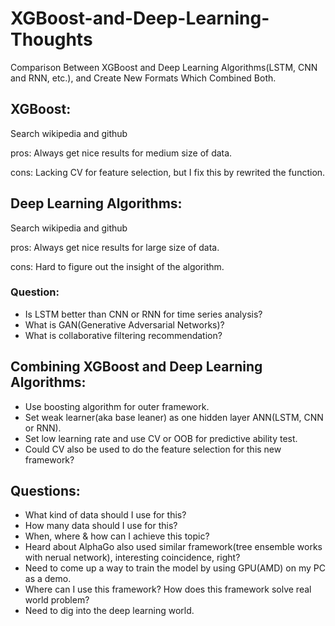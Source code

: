 # XGBoost-and-Deep-Learning-Thoughts
Comparison Between XGBoost and Deep Learning Algorithms(LSTM, CNN and RNN, etc.), and Create New Formats Which Combined Both.

## XGBoost:
Search wikipedia and github

pros: Always get nice results for medium size of data.

cons: Lacking CV for feature selection, but I fix this by rewrited the function.

## Deep Learning Algorithms:
Search wikipedia and github

pros: Always get nice results for large size of data.

cons: Hard to figure out the insight of the algorithm.

### Question:
* Is LSTM better than CNN or RNN for time series analysis?
* What is GAN(Generative Adversarial Networks)?
* What is collaborative filtering recommendation?

## Combining XGBoost and Deep Learning Algorithms:
* Use boosting algorithm for outer framework. 
* Set weak learner(aka base leaner) as one hidden layer ANN(LSTM, CNN or RNN). 
* Set low learning rate and use CV or OOB for predictive ability test.
* Could CV also be used to do the feature selection for this new framework?

## Questions:
* What kind of data should I use for this?
* How many data should I use for this?
* When, where & how can I achieve this topic?
* Heard about AlphaGo also used similar framework(tree ensemble works with nerual network), interesting coincidence, right? 
* Need to come up a way to train the model by using GPU(AMD) on my PC as a demo.
* Where can I use this framework? How does this framework solve real world problem?
* Need to dig into the deep learning world.
